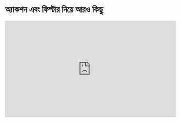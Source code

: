 # অ্যাকশন এবং ফিল্টার নিয়ে আরও কিছু

<iframe width="560" height="315" src="https://www.youtube.com/embed/S-x2oNlV3SM?list=UU_RoSZdZj9ISufcsv7tbdBQ" frameborder="0" allowfullscreen></iframe>
